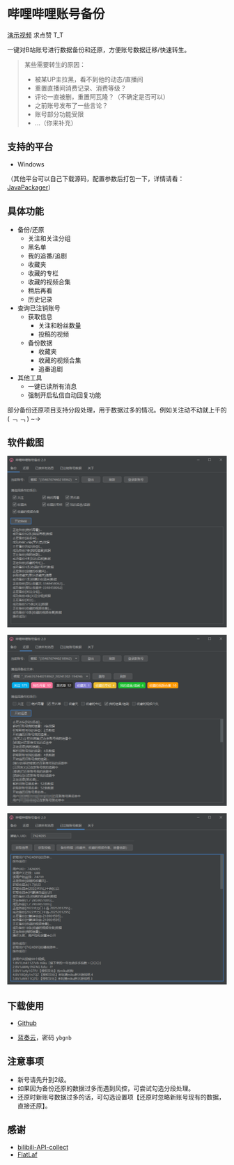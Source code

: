 # 哔哩哔哩账号备份

[演示视频](https://www.bilibili.com/video/BV1gc1zY1EpV) 求点赞 T_T

一键对B站账号进行数据备份和还原，方便账号数据迁移/快速转生。

> 某些需要转生的原因：
>
> - 被某UP主拉黑，看不到他的动态/直播间
> - 重置直播间消费记录、消费等级？
> - 评论一直被删，重置阿瓦隆？（不确定是否可以）
> - 之前账号发布了一些言论？
> - 账号部分功能受限
> - ...（你来补充）

## 支持的平台

- Windows

（其他平台可以自己下载源码，配置参数后打包一下，详情请看：[JavaPackager](https://github.com/fvarrui/JavaPackager)）

## 具体功能

- 备份/还原
    - 关注和关注分组
    - 黑名单
    - 我的追番/追剧
    - 收藏夹
    - 收藏的专栏
    - 收藏的视频合集
    - 稍后再看
    - 历史记录
- 查询已注销账号
    - 获取信息
        - 关注和粉丝数量
        - 投稿的视频
    - 备份数据
        - 收藏夹
        - 收藏的视频合集
        - 追番追剧
- 其他工具
  - 一键已读所有消息
  - 强制开启私信自动回复功能

部分备份还原项目支持分段处理，用于数据过多的情况。例如关注动不动就上千的 ( ﹁ ﹁ ) ~→

## 软件截图

![备份界面截图](./screenshot/app01.png "备份界面")

![还原界面截图](./screenshot/app02.png "还原界面")

![已注销账号界面截图](./screenshot/app03.png "已注销账号界面")

## 下载使用

- [Github](https://github.com/hzhilong/bilibili-backup/releases/latest)

- [蓝奏云](https://ybgnb.lanzouj.com/b0016vm26f)，密码 `ybgnb`

## 注意事项

- 新号请先升到2级。
- 如果因为备份还原的数据过多而遇到风控，可尝试勾选分段处理。
- 还原时新账号数据过多的话，可勾选设置项【还原时忽略新账号现有的数据，直接还原】。

## 感谢

- [bilibili-API-collect](https://github.com/SocialSisterYi/bilibili-API-collect)
- [FlatLaf](https://github.com/JFormDesigner/FlatLaf)  
